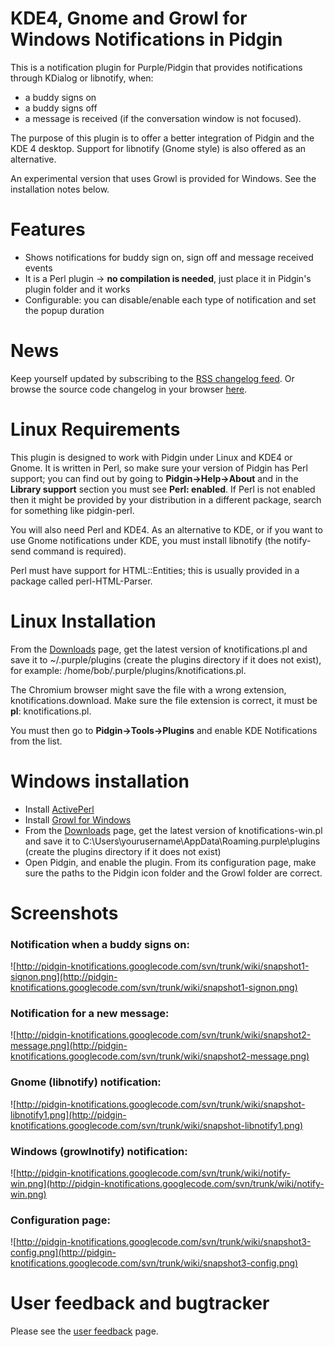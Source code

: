 # KDE4, Gnome and Growl for Windows Notifications in Pidgin #

This is a notification plugin for Purple/Pidgin that provides notifications through KDialog or libnotify, when:

  * a buddy signs on
  * a buddy signs off
  * a message is received (if the conversation window is not focused).

The purpose of this plugin is to offer a better integration of Pidgin and the KDE 4 desktop. Support for libnotify (Gnome style) is also offered as an alternative.

An experimental version that uses Growl is provided for Windows. See the installation notes below.

# Features #
  * Shows notifications for buddy sign on, sign off and message received events
  * It is a Perl plugin -> **no compilation is needed**, just place it in Pidgin's plugin folder and it works
  * Configurable: you can disable/enable each type of notification and set the popup duration

# News #
Keep yourself updated by subscribing to the [RSS changelog feed](http://code.google.com/feeds/p/pidgin-knotifications/updates/basic).
Or browse the source code changelog in your browser [here](http://code.google.com/p/pidgin-knotifications/source/list).

# Linux Requirements #
This plugin is designed to work with Pidgin under Linux and KDE4 or Gnome. It is written in Perl, so make sure your version of Pidgin has Perl support; you can find out by going to **Pidgin->Help->About** and in the **Library support** section you must see **Perl: enabled**. If Perl is not enabled then it might be provided by your distribution in a different package, search for something like pidgin-perl.

You will also need Perl and KDE4. As an alternative to KDE, or if you want to use Gnome notifications under KDE, you must install libnotify (the notify-send command is required).

Perl must have support for HTML::Entities; this is usually provided in a package called perl-HTML-Parser.

# Linux Installation #
From the [Downloads](http://code.google.com/p/pidgin-knotifications/downloads/list) page, get the latest version of knotifications.pl and save it to ~/.purple/plugins (create the plugins directory if it does not exist), for example: /home/bob/.purple/plugins/knotifications.pl.

The Chromium browser might save the file with a wrong extension, knotifications.download. Make sure the file extension is correct, it must be **pl**: knotifications.pl.

You must then go to **Pidgin->Tools->Plugins** and enable KDE Notifications from the list.

# Windows installation #
  * Install [ActivePerl](http://developer.pidgin.im/wiki/Scripting%20and%20Plugins#WhydoesntmyPerlpluginshowupinthePluginsdialog)
  * Install [Growl for Windows](http://www.growlforwindows.com/gfw/default.aspx)
  * From the [Downloads](http://code.google.com/p/pidgin-knotifications/downloads/list) page, get the latest version of knotifications-win.pl and save it to C:\Users\yourusername\AppData\Roaming\.purple\plugins (create the plugins directory if it does not exist)
  * Open Pidgin, and enable the plugin. From its configuration page, make sure the paths to the Pidgin icon folder and the Growl folder are correct.

# Screenshots #
### Notification when a buddy signs on: ###
![http://pidgin-knotifications.googlecode.com/svn/trunk/wiki/snapshot1-signon.png](http://pidgin-knotifications.googlecode.com/svn/trunk/wiki/snapshot1-signon.png)

### Notification for a new message: ###
![http://pidgin-knotifications.googlecode.com/svn/trunk/wiki/snapshot2-message.png](http://pidgin-knotifications.googlecode.com/svn/trunk/wiki/snapshot2-message.png)

### Gnome (libnotify) notification: ###
![http://pidgin-knotifications.googlecode.com/svn/trunk/wiki/snapshot-libnotify1.png](http://pidgin-knotifications.googlecode.com/svn/trunk/wiki/snapshot-libnotify1.png)

### Windows (growlnotify) notification: ###
![http://pidgin-knotifications.googlecode.com/svn/trunk/wiki/notify-win.png](http://pidgin-knotifications.googlecode.com/svn/trunk/wiki/notify-win.png)

### Configuration page: ###
![http://pidgin-knotifications.googlecode.com/svn/trunk/wiki/snapshot3-config.png](http://pidgin-knotifications.googlecode.com/svn/trunk/wiki/snapshot3-config.png)

# User feedback and bugtracker #
Please see the [user feedback](UserFeedback.md) page.